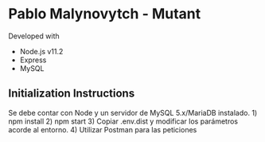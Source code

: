 # Pablo Malynovytch - Mutant

Developed with 
* Node.js v11.2
* Express
* MySQL

## Initialization Instructions
Se debe contar con Node y un servidor de MySQL 5.x/MariaDB instalado.
    1) npm install
    2) npm start
    3) Copiar .env.dist y modificar los parámetros acorde al entorno.
    4) Utilizar Postman para las peticiones
